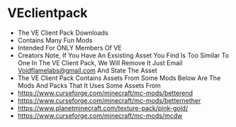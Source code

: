 # VEclientpack
- The VE Client Pack Downloads
- Contains Many Fun Mods
- Intended For ONLY Members Of VE
- Creators Note, If You Have An Exsisting Asset You Find Is Too Similar To One In The VE Client Pack, We Will Remove It Just Email Voidflamelabs@gmail.com And State The Asset
- The VE Client Pack Contains Assets From Some Mods Below Are The Mods And Packs That It Uses Some Assets From
- https://www.curseforge.com/minecraft/mc-mods/betterend
- https://www.curseforge.com/minecraft/mc-mods/betternether
- https://www.planetminecraft.com/texture-pack/pink-gold/
- https://www.curseforge.com/minecraft/mc-mods/mcdw
